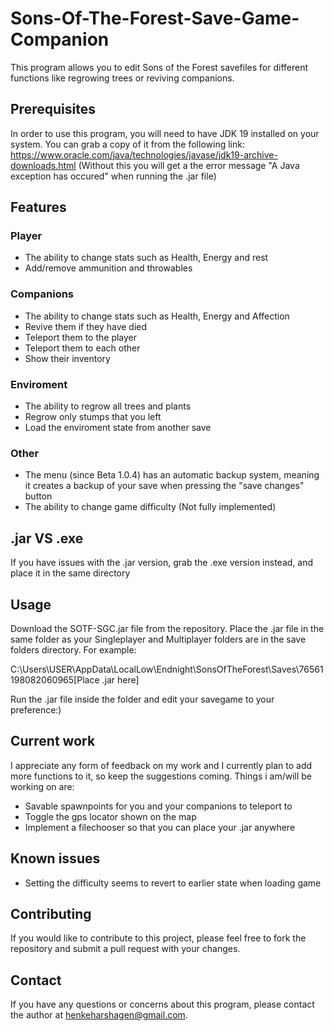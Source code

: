 # Sons-Of-The-Forest-Save-Game-Companion

  This program allows you to edit Sons of the Forest savefiles for different functions like regrowing trees or reviving companions.

## Prerequisites
  In order to use this program, you will need to have JDK 19 installed on your system. You can grab a copy of it from the following link: 
  https://www.oracle.com/java/technologies/javase/jdk19-archive-downloads.html (Without this you will get a the error message "A Java exception has occured" when running the .jar file)
  
## Features
### Player
* The ability to change stats such as Health, Energy and rest
* Add/remove ammunition and throwables

### Companions
* The ability to change stats such as Health, Energy and Affection
* Revive them if they have died
* Teleport them to the player
* Teleport them to each other
* Show their inventory

### Enviroment
* The ability to regrow all trees and plants
* Regrow only stumps that you left
* Load the enviroment state from another save

### Other
* The menu (since Beta 1.0.4) has an automatic backup system, meaning it creates a backup of your save when pressing the "save changes" button 
* The ability to change game difficulty (Not fully implemented)
  
## .jar VS .exe
  If you have issues with the .jar version, grab the .exe version instead, and place it in the same directory
  
## Usage
  Download the SOTF-SGC.jar file from the repository.
  Place the .jar file in the same folder as your Singleplayer and Multiplayer folders are in the save folders directory. For example:

  C:\Users\USER\AppData\LocalLow\Endnight\SonsOfTheForest\Saves\76561198082060965\[Place .jar here]
    
  Run the .jar file inside the folder and edit your savegame to your preference:)

## Current work
I appreciate any form of feedback on my work and I currently plan to add more functions to it, so keep the suggestions coming. Things i am/will be working on are:
* Savable spawnpoints for you and your companions to teleport to
* Toggle the gps locator shown on the map
* Implement a filechooser so that you can place your .jar anywhere
  
## Known issues
* Setting the difficulty seems to revert to earlier state when loading game 
  
## Contributing
  If you would like to contribute to this project, please feel free to fork the repository and submit a pull request with your changes.
  
## Contact
  If you have any questions or concerns about this program, please contact the author at henkeharshagen@gmail.com.
